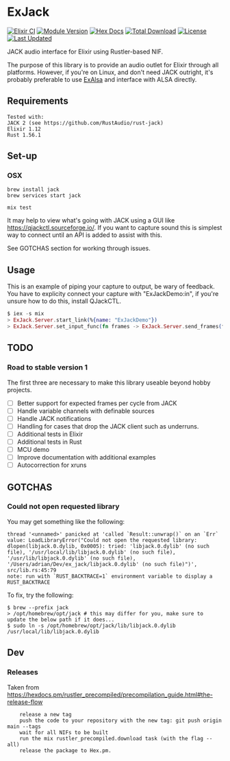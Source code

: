 # ExJack

[![Elixir CI](https://github.com/dulltools/ex_jack/actions/workflows/release.yaml/badge.svg)](https://github.com/dulltools/ex_jack/actions/workflows/release.yaml)
[![Module Version](https://img.shields.io/hexpm/v/ex_jack.svg)](https://hex.pm/packages/ex_jack)
[![Hex Docs](https://img.shields.io/badge/hex-docs-lightgreen.svg)](https://hexdocs.pm/ex_jack/)
[![Total Download](https://img.shields.io/hexpm/dt/ex_jack.svg)](https://hex.pm/packages/ex_jack)
[![License](https://img.shields.io/hexpm/l/ex_jack.svg)](https://github.com/dulltools/ex_jack/blob/main/LICENSE.md)
[![Last Updated](https://img.shields.io/github/last-commit/dulltools/ex_jack.svg)](https://github.com/dulltools/ex_jack/commits/main)

JACK audio interface for Elixir using Rustler-based NIF.

The purpose of this library is to provide an audio outlet for Elixir through all platforms. However, if you're on Linux, and don't need JACK outright, it's probably preferable to use [ExAlsa](https://github.com/FraihaAV/ex_alsa) and interface with ALSA directly.

## Requirements
```
Tested with:
JACK 2 (see https://github.com/RustAudio/rust-jack)
Elixir 1.12
Rust 1.56.1
```

## Set-up
### OSX
```
brew install jack
brew services start jack

mix test
```

It may help to view what's going with JACK using a GUI like https://qjackctl.sourceforge.io/. If you want to capture sound this is simplest way to connect until an API is added to assist with this.

See GOTCHAS section for working through issues.


## Usage
This is an example of piping your capture to output, be wary of feedback. You have to explicity connect your capture with "ExJackDemo:in", if you're unsure how to do this, install QJackCTL.

```elixir
$ iex -s mix
> ExJack.Server.start_link(%{name: "ExJackDemo"})
> ExJack.Server.set_input_func(fn frames -> ExJack.Server.send_frames(frames) end)
```

## TODO
### Road to stable version 1
The first three are necessary to make this library useable beyond hobby projects.
- [ ] Better support for expected frames per cycle from JACK
- [ ] Handle variable channels with definable sources
- [ ] Handle JACK notifications
- [ ] Handling for cases that drop the JACK client such as underruns.
- [ ] Additional tests in Elixir
- [ ] Additional tests in Rust
- [ ] MCU demo
- [ ] Improve documentation with additional examples
- [ ] Autocorrection for xruns

## GOTCHAS
###  Could not open requested library
You may get something like the following:
```
thread '<unnamed>' panicked at 'called `Result::unwrap()` on an `Err` value: LoadLibraryError("Could not open the requested library: dlopen(libjack.0.dylib, 0x0005): tried: 'libjack.0.dylib' (no such file), '/usr/local/lib/libjack.0.dylib' (no such file), '/usr/lib/libjack.0.dylib' (no such file), '/Users/adrian/Dev/ex_jack/libjack.0.dylib' (no such file)")', src/lib.rs:45:79
note: run with `RUST_BACKTRACE=1` environment variable to display a RUST_BACKTRACE
```

To fix, try the following:
```
$ brew --prefix jack
> /opt/homebrew/opt/jack # this may differ for you, make sure to update the below path if it does...
$ sudo ln -s /opt/homebrew/opt/jack/lib/libjack.0.dylib /usr/local/lib/libjack.0.dylib
```

## Dev
### Releases
Taken from https://hexdocs.pm/rustler_precompiled/precompilation_guide.html#the-release-flow
```
    release a new tag
    push the code to your repository with the new tag: git push origin main --tags
    wait for all NIFs to be built
    run the mix rustler_precompiled.download task (with the flag --all)
    release the package to Hex.pm.
```
